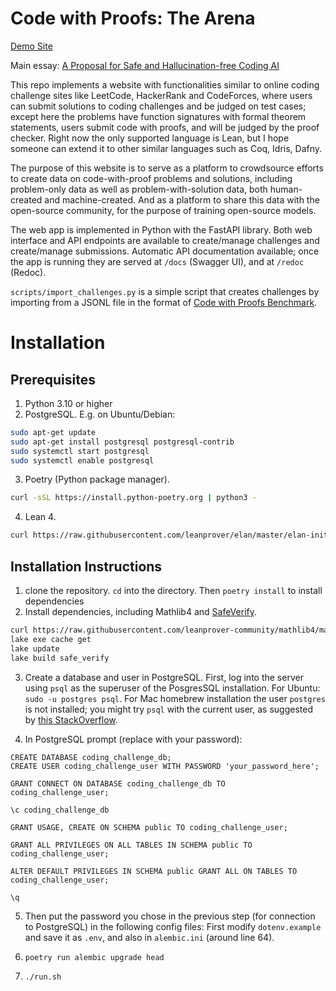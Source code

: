 # Code with Proofs: The Arena

[Demo Site](http://www.codeproofarena.com:8000/)

Main essay: [A Proposal for Safe and Hallucination-free Coding AI](https://gasstationmanager.github.io/ai/2024/11/04/a-proposal.html)

This repo implements a website with functionalities similar to online coding challenge sites like LeetCode, HackerRank and CodeForces, where users can submit solutions to coding challenges and be judged on test cases; except here the problems have function signatures with formal theorem statements, users submit code with proofs, and will be judged by the proof checker. Right now the only supported language is Lean, but I hope someone can extend it to other similar languages such as Coq, Idris, Dafny.

The purpose of this website is to serve as a platform to crowdsource efforts to create data on code-with-proof problems and solutions, including problem-only data as well as problem-with-solution data, both human-created and machine-created. And as a platform to share this data with the open-source community, for the purpose of training open-source models.

The web app is implemented in Python with the FastAPI library. Both web interface and API endpoints are available to create/manage challenges
and create/manage submissions. Automatic API documentation available; once the app is running
they are served  at `/docs` (Swagger UI), and  at `/redoc` (Redoc).

`scripts/import_challenges.py` is a simple script that creates challenges by importing from a JSONL file
in the format of [Code with Proofs Benchmark](https://github.com/GasStationManager/CodeProofBenchmark).

# Installation 

## Prerequisites

1. Python 3.10 or higher
2. PostgreSQL. E.g. on Ubuntu/Debian:
```bash
sudo apt-get update
sudo apt-get install postgresql postgresql-contrib
sudo systemctl start postgresql
sudo systemctl enable postgresql
```
3. Poetry (Python package manager).
```bash
curl -sSL https://install.python-poetry.org | python3 -
```
4. Lean 4.
```bash
curl https://raw.githubusercontent.com/leanprover/elan/master/elan-init.sh -sSf | sh
```

## Installation Instructions

1. clone the repository. `cd` into the directory. Then `poetry install` to install dependencies
2. Install dependencies, including Mathlib4 and [SafeVerify](https://github.com/GasStationManager/SafeVerify). 
```bash
curl https://raw.githubusercontent.com/leanprover-community/mathlib4/master/lean-toolchain -o lean-toolchain
lake exe cache get
lake update
lake build safe_verify
```
3. Create a database and user in PostgreSQL. First, log into the server using `psql` as the superuser of the PosgresSQL installation. For Ubuntu:
`sudo -u postgres psql`. For Mac homebrew installation the user `postgres` is not installed; you might try
`psql` with the current user, as suggested by [this StackOverflow](https://stackoverflow.com/questions/70487669/postgres-superuser-is-not-created-upon-installation).


4. In PostgreSQL prompt (replace with your password):

```
CREATE DATABASE coding_challenge_db;
CREATE USER coding_challenge_user WITH PASSWORD 'your_password_here';

GRANT CONNECT ON DATABASE coding_challenge_db TO coding_challenge_user;

\c coding_challenge_db

GRANT USAGE, CREATE ON SCHEMA public TO coding_challenge_user;

GRANT ALL PRIVILEGES ON ALL TABLES IN SCHEMA public TO coding_challenge_user;

ALTER DEFAULT PRIVILEGES IN SCHEMA public GRANT ALL ON TABLES TO coding_challenge_user;

\q
```

5. Then put the password you chose in the previous step (for connection to PostgreSQL) in the following config files:
First modify `dotenv.example` and save it as `.env`, and also in `alembic.ini` (around line 64).

6. `poetry run alembic upgrade head` 

7. `./run.sh`
